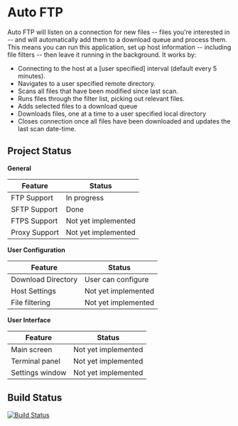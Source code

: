 Auto FTP
========

Auto FTP will listen on a connection for new files -- files you're interested in -- and will automatically add them to a download queue and process them. This means you can run this application, set up host information -- including file filters -- then leave it running in the background. It works by:

- Connecting to the host at a [user specified] interval (default every 5 minutes).
- Navigates to a user specified remote directory.
- Scans all files that have been modified since last scan.
- Runs files through the filter list, picking out relevant files.
- Adds selected files to a download queue
- Downloads files, one at a time to a user specified local directory
- Closes connection once all files have been downloaded and updates the last scan date-time.

Project Status
--------------

**General**

|Feature|Status|
|-------|------|
|FTP Support|In progress|
|SFTP Support|Done|
|FTPS Support|Not yet implemented|
|Proxy Support|Not yet implemented|

**User Configuration**

|Feature|Status|
|-------|------|
|Download Directory|User can configure|
|Host Settings|Not yet implemented|
|File filtering|Not yet implemented|


**User Interface**

|Feature|Status|
|-------|------|
|Main screen|Not yet implemented|
|Terminal panel|Not yet implemented|
|Settings window|Not yet implemented|

Build Status
------------

[![Build Status](https://travis-ci.org/JAGFin1/auto-ftp.png?branch=master)](https://travis-ci.org/JAGFin1/auto-ftp)
